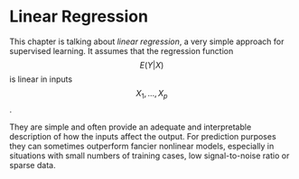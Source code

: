 # Linear Regression

This chapter is talking about *linear regression*, a very simple approach for supervised learning. It assumes that the regression function $$E(Y|X)$$ is linear in inputs $$X_1, \dots, X_p$$.

They are simple and often provide an adequate and interpretable description of how the inputs affect the output. For prediction purposes they can sometimes outperform fancier nonlinear models, especially in situations with small numbers of training cases, low signal-to-noise ratio or sparse data.

